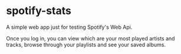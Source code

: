 # spotify-stats

A simple web app just for testing Spotify's Web Api.

Once you log in, you can view which are your most played artists and tracks, browse through your playlists and see your saved albums.
